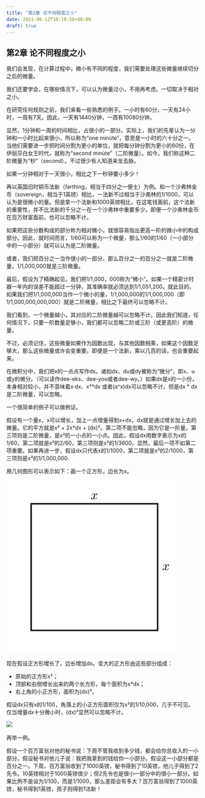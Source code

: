 ```yaml
---
title: "第2章 论不同程度之小"
date: 2021-06-12T10:19:58+08:00
draft: true
---
```


## 第2章 论不同程度之小

我们会发现，在计算过程中，微小有不同的程度，我们需要处理这些微量继续切分之后的微量。

我们还要学会，在哪些情况下，可以认为微量过小，不用再考虑。一切取决于相对之小。

在研究任何规则之前，我们来看一些熟悉的例子。一小时有60分，一天有24小时，一周有7天。因此，一天有1440分钟，一周有10080分钟。

显然，1分钟和一周的时间相比，占很小的一部分。实际上，我们的先辈认为一分钟和一小时比起来很小，所以称为“one minùte”，意思是一小时的六十分之一。当他们需要进一步把时间分割为更小的单位，就把每分钟分割为更小的60份，在伊丽莎白女王时代，就称为“second minùte”（二阶微量）。如今，我们称这种二阶微量为“秒”（second）。不过很少有人知道来龙去脉。

如果一分钟相对于一天很小，相比之下一秒钟要小多少！

再以英国旧时铜币法新（farthing，相当于四分之一便士）为例。和一个沙弗林金币（sovereign，相当于1英镑）相比，一法新不过相当于沙弗林的1/1000，可以认为是很微小的量。但是拿一个法新和1000英镑相比，在这笔钱面前，这个法新的重要性，并不比法新的千分之一在一个沙弗林中重要多少。即便一个沙弗林金币在百万财富面前，也可以忽略不计。

如果把这些分数构成的部分称为相对微小，就很容易指出更高一阶的微小中的构成部分。因此，就时间而言，1/60可以称为一个微量，那么1/60的1/60（一小部分中的一小部分）就可以认为是二阶微量。

或者，我们把百分之一当作很小的一部分，那么百分之一的百分之一就是二阶微量，1/1,000,000就是三阶微量。

最后，假设为了精确起见，我们把1/1,000，000称为“微小”。如果一个精密计时器一年内的误差不能超过一分钟，其准确率就必须达到1/1,051,200。就此目的，如果我们把1/1,000,000当作一个微小的量，1/1,000,000的1/1,000,000（即1/1,000,000,000,000）就是二阶微量，相比之下最终可以忽略不计。

我们看到，一个微量越小，其对应的二阶微量越可以忽略不计。因此我们知道，任何情况下，只要一阶数量足够小，我们都可以忽略二阶或三阶（或更高阶）的微量。

不过，必须记住，这些微量如果作为因数出现，与其他因数相乘，如果这个因数足够大，那么这些微量或许会变重要。即便是一个法新，乘以几百的话，也会重要起来。

在微积分中，我们把x的一点点写作dx。诸如dx、du或dy被称为“微分”，即x、u或y的微分。（可以读作dee-eks、dee-you或者dee-wy。）如果dx是x的一小份，本身相对较小，并不意味着x·dx、x²*dx 或者(a^x)dx可以忽略不计。但是dx * dx是二阶微量，可以忽略。

一个很简单的例子可以做例证。

假设有一个量x，x可以增长，加上一点增量得到x+dx，dx就是通过增长加上去的微量。它的平方就是x² + 2x*dx + (dx)²。第二项不能忽略，因为它是一阶量，第三项则是二阶微量，是x²的一小点的一小点。因此，假设dx用数字表示为x的1/60，第二项就是x²的2/60，第三项则是x²的1/3600。显然，最后一项不如第二项重要。如果再进一步，假设dx只代表x的1/1000，第二项就是x²的2/1000，第三项则是x²的1/1,000,000.

用几何图形可以表示如下：画一个正方形，边长为x。

![](/static/caculus-made-easy/chapter2-square.png)

现在假设正方形增长了，边长增加dx。变大的正方形由这些部分组成：

* 原始的正方形x²；
* 顶部和右侧增长出来的两个长方形，每个面积为x*dx；
* 右上角的小正方形，面积为(dx)²。

假设dx只有x的1/100，角落上的小正方形面积仅为x²的1/10,000，几乎不可见。仅当增量dx十分微小时，(dx)²显然可以忽略不计。

![](/static/caculus-made-easy/chapter2-square-dx.png)

再举一例。

假设一个百万富翁对他的秘书说：下周不管我收到多少钱，都会给你总收入的一小部分。假设秘书对他儿子说：我把我拿到的钱给你一小部分。假设这一小部分都是百分之一。下周，百万富翁收到了1000英镑，秘书得到了10英镑，他儿子得到了2先令。10英镑相对于1000英镑很少；但2先令也是很小一部分中的很小一部分。如果比例不是设为1/100，而是1/1000，那么差距会有多大？百万富翁得到了1000英镑，秘书得到1英镑，孩子则得到1法新！
